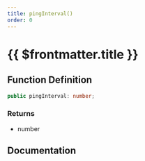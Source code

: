 ```yaml
---
title: pingInterval()
order: 0
---
```


# {{ $frontmatter.title }}

<!--@include: ./pingInterval_partial_header.md-->

## Function Definition

```ts
public pingInterval: number;
```

### Returns

* number

## Documentation

<!--@include: ./pingInterval_partial_footer.md-->
